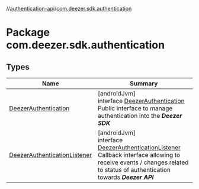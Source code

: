//[authentication-api](../../index.md)/[com.deezer.sdk.authentication](index.md)

# Package com.deezer.sdk.authentication

## Types

| Name                                                                     | Summary                                                                                                                                                                                                                      |
| ------------------------------------------------------------------------ | ---------------------------------------------------------------------------------------------------------------------------------------------------------------------------------------------------------------------------- |
| [DeezerAuthentication](-deezer-authentication/index.md)                  | [androidJvm]<br/>interface [DeezerAuthentication](-deezer-authentication/index.md)<br/>Public interface to manage authentication into the **_Deezer SDK_**                                                                   |
| [DeezerAuthenticationListener](-deezer-authentication-listener/index.md) | [androidJvm]<br/>interface [DeezerAuthenticationListener](-deezer-authentication-listener/index.md)<br/>Callback interface allowing to receive events / changes related to status of authentication towards **_Deezer API_** |
